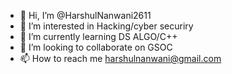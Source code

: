 - 👋 Hi, I’m @HarshulNanwani2611
- 👀 I’m interested in Hacking/cyber securiry
- 🌱 I’m currently learning DS ALGO/C++
- 💞️ I’m looking to collaborate on GSOC
- 📫 How to reach me harshulnanwani@gmail.com 

<!---
HarshulNanwani2611/HarshulNanwani2611 is a ✨ special ✨ repository because its `README.md` (this file) appears on your GitHub profile.
You can click the Preview link to take a look at your changes.
--->
